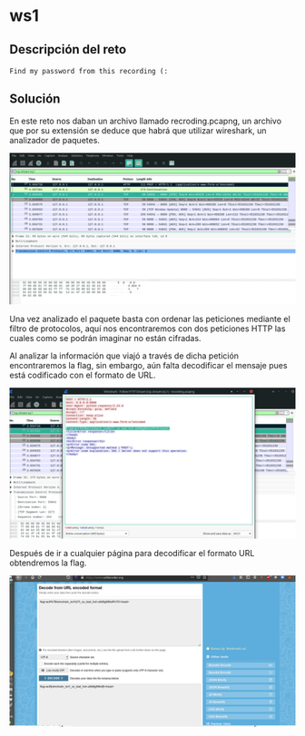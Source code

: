 # ws1

## Descripción del reto

```
Find my password from this recording (:
```

## Solución

En este reto nos daban un archivo llamado recroding.pcapng, un archivo
que por su extensión se deduce que habrá que utilizar wireshark, un analizador
de paquetes.

![Paquetes](Images/01.png)

Una vez analizado el paquete basta con ordenar las peticiones mediante el filtro de protocolos,
aquí nos encontraremos con dos peticiones HTTP las cuales como se podrán imaginar no están cifradas.

Al analizar la información que viajó a través de dicha petición encontraremos la flag, sin embargo,
aún falta decodificar el mensaje pues está codificado con el formato de URL.

![Paquetes](Images/02.png)

Después de ir a cualquier página para decodificar el formato URL obtendremos la flag.

![Flag](Images/03.png)
